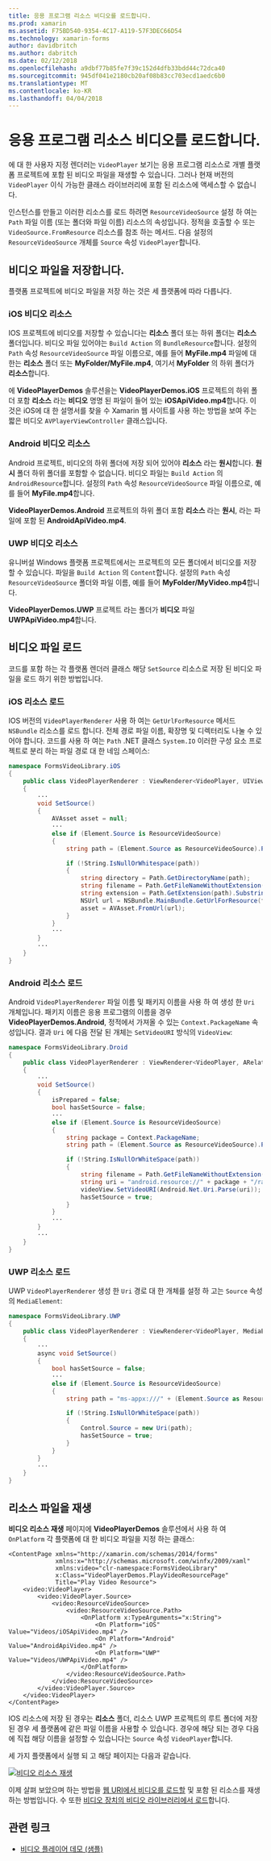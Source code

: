 ```yaml
---
title: 응용 프로그램 리소스 비디오를 로드합니다.
ms.prod: xamarin
ms.assetid: F75BD540-9354-4C17-A119-57F3DEC66D54
ms.technology: xamarin-forms
author: davidbritch
ms.author: dabritch
ms.date: 02/12/2018
ms.openlocfilehash: a9dbf77b85fe7f39c152d4dfb33bdd44c72dca40
ms.sourcegitcommit: 945df041e2180cb20af08b83cc703ecd1aedc6b0
ms.translationtype: MT
ms.contentlocale: ko-KR
ms.lasthandoff: 04/04/2018
---
```

# <a name="loading-application-resource-videos"></a>응용 프로그램 리소스 비디오를 로드합니다.

에 대 한 사용자 지정 렌더러는 `VideoPlayer` 보기는 응용 프로그램 리소스로 개별 플랫폼 프로젝트에 포함 된 비디오 파일을 재생할 수 있습니다. 그러나 현재 버전의 `VideoPlayer` 이식 가능한 클래스 라이브러리에 포함 된 리소스에 액세스할 수 없습니다.

인스턴스를 만들고 이러한 리소스를 로드 하려면 `ResourceVideoSource` 설정 하 여는 `Path` 파일 이름 (또는 폴더와 파일 이름) 리소스의 속성입니다. 정적을 호출할 수 또는 `VideoSource.FromResource` 리소스를 참조 하는 메서드. 다음 설정의 `ResourceVideoSource` 개체를 `Source` 속성 `VideoPlayer`합니다. 

## <a name="storing-the-video-files"></a>비디오 파일을 저장합니다.

플랫폼 프로젝트에 비디오 파일을 저장 하는 것은 세 플랫폼에 따라 다릅니다.

### <a name="ios-video-resources"></a>iOS 비디오 리소스

IOS 프로젝트에 비디오를 저장할 수 있습니다는 **리소스** 폴더 또는 하위 폴더는 **리소스** 폴더입니다. 비디오 파일 있어야는 `Build Action` 의 `BundleResource`합니다. 설정의 `Path` 속성 `ResourceVideoSource` 파일 이름으로, 예를 들어 **MyFile.mp4** 파일에 대 한는 **리소스** 폴더 또는 **MyFolder/MyFile.mp4**, 여기서 **MyFolder** 의 하위 폴더가 **리소스**합니다.

에 **VideoPlayerDemos** 솔루션을는 **VideoPlayerDemos.iOS** 프로젝트의 하위 폴더 포함 **리소스** 라는 **비디오** 명명 된 파일이 들어 있는 **iOSApiVideo.mp4**합니다. 이것은 iOS에 대 한 설명서를 찾을 수 Xamarin 웹 사이트를 사용 하는 방법을 보여 주는 짧은 비디오 `AVPlayerViewController` 클래스입니다.

### <a name="android-video-resources"></a>Android 비디오 리소스

Android 프로젝트, 비디오의 하위 폴더에 저장 되어 있어야 **리소스** 라는 **원시**합니다. **원시** 폴더 하위 폴더를 포함할 수 없습니다. 비디오 파일는 `Build Action` 의 `AndroidResource`합니다. 설정의 `Path` 속성 `ResourceVideoSource` 파일 이름으로, 예를 들어 **MyFile.mp4**합니다. 

**VideoPlayerDemos.Android** 프로젝트의 하위 폴더 포함 **리소스** 라는 **원시**, 라는 파일에 포함 된 **AndroidApiVideo.mp4**. 

### <a name="uwp-video-resources"></a>UWP 비디오 리소스

유니버설 Windows 플랫폼 프로젝트에서는 프로젝트의 모든 폴더에서 비디오를 저장할 수 있습니다. 파일을 `Build Action` 의 `Content`합니다. 설정의 `Path` 속성 `ResourceVideoSource` 폴더와 파일 이름, 예를 들어 **MyFolder/MyVideo.mp4**합니다. 

**VideoPlayerDemos.UWP** 프로젝트 라는 폴더가 **비디오** 파일 **UWPApiVideo.mp4**합니다.

## <a name="loading-the-video-files"></a>비디오 파일 로드

코드를 포함 하는 각 플랫폼 렌더러 클래스 해당 `SetSource` 리소스로 저장 된 비디오 파일을 로드 하기 위한 방법입니다.

### <a name="ios-resource-loading"></a>iOS 리소스 로드

IOS 버전의 `VideoPlayerRenderer` 사용 하 여는 `GetUrlForResource` 메서드 `NSBundle` 리소스를 로드 합니다. 전체 경로 파일 이름, 확장명 및 디렉터리도 나눌 수 있어야 합니다. 코드를 사용 하 여는 `Path` .NET 클래스 `System.IO` 이러한 구성 요소 프로젝트로 분리 하는 파일 경로 대 한 네임 스페이스:

```csharp
namespace FormsVideoLibrary.iOS
{
    public class VideoPlayerRenderer : ViewRenderer<VideoPlayer, UIView>
    {
        ···
        void SetSource()
        {
            AVAsset asset = null;
            ···
            else if (Element.Source is ResourceVideoSource)
            {
                string path = (Element.Source as ResourceVideoSource).Path;

                if (!String.IsNullOrWhitespace(path))
                {
                    string directory = Path.GetDirectoryName(path);
                    string filename = Path.GetFileNameWithoutExtension(path);
                    string extension = Path.GetExtension(path).Substring(1);
                    NSUrl url = NSBundle.MainBundle.GetUrlForResource(filename, extension, directory);
                    asset = AVAsset.FromUrl(url);
                }
            }
            ···
        }
        ···
    }
}
```

### <a name="android-resource-loading"></a>Android 리소스 로드

Android `VideoPlayerRenderer` 파일 이름 및 패키지 이름을 사용 하 여 생성 한 `Uri` 개체입니다. 패키지 이름은 응용 프로그램의 이름을 경우 **VideoPlayerDemos.Android**, 정적에서 가져올 수 있는 `Context.PackageName` 속성입니다. 결과 `Uri` 에 다음 전달 된 개체는 `SetVideoURI` 방식의 `VideoView`:

```csharp
namespace FormsVideoLibrary.Droid
{
    public class VideoPlayerRenderer : ViewRenderer<VideoPlayer, ARelativeLayout>
    {
        ···    
        void SetSource()
        {
            isPrepared = false;
            bool hasSetSource = false;
            ···
            else if (Element.Source is ResourceVideoSource)
            {
                string package = Context.PackageName;
                string path = (Element.Source as ResourceVideoSource).Path;

                if (!String.IsNullOrWhiteSpace(path))
                {
                    string filename = Path.GetFileNameWithoutExtension(path).ToLowerInvariant();
                    string uri = "android.resource://" + package + "/raw/" + filename;
                    videoView.SetVideoURI(Android.Net.Uri.Parse(uri));
                    hasSetSource = true;
                }
            }
            ···
        }
        ···
    }
}
```

### <a name="uwp-resource-loading"></a>UWP 리소스 로드

UWP `VideoPlayerRenderer` 생성 한 `Uri` 경로 대 한 개체를 설정 하 고는 `Source` 속성의 `MediaElement`:

```csharp
namespace FormsVideoLibrary.UWP
{
    public class VideoPlayerRenderer : ViewRenderer<VideoPlayer, MediaElement>
    {
        ···
        async void SetSource()
        {
            bool hasSetSource = false;
            ···
            else if (Element.Source is ResourceVideoSource)
            {
                string path = "ms-appx:///" + (Element.Source as ResourceVideoSource).Path;

                if (!String.IsNullOrWhiteSpace(path))
                {
                    Control.Source = new Uri(path);
                    hasSetSource = true;
                }
            }
        }
        ···
    }
}
```

## <a name="playing-the-resource-file"></a>리소스 파일을 재생

**비디오 리소스 재생** 페이지에 **VideoPlayerDemos** 솔루션에서 사용 하 여 `OnPlatform` 각 플랫폼에 대 한 비디오 파일을 지정 하는 클래스:

```xaml
<ContentPage xmlns="http://xamarin.com/schemas/2014/forms"
             xmlns:x="http://schemas.microsoft.com/winfx/2009/xaml"
             xmlns:video="clr-namespace:FormsVideoLibrary"
             x:Class="VideoPlayerDemos.PlayVideoResourcePage"
             Title="Play Video Resource">
    <video:VideoPlayer>
        <video:VideoPlayer.Source>
            <video:ResourceVideoSource>
                <video:ResourceVideoSource.Path>
                    <OnPlatform x:TypeArguments="x:String">
                        <On Platform="iOS" Value="Videos/iOSApiVideo.mp4" />
                        <On Platform="Android" Value="AndroidApiVideo.mp4" />
                        <On Platform="UWP" Value="Videos/UWPApiVideo.mp4" />
                    </OnPlatform>
                </video:ResourceVideoSource.Path>
            </video:ResourceVideoSource>
        </video:VideoPlayer.Source>
    </video:VideoPlayer>
</ContentPage>
```

IOS 리소스에 저장 된 경우는 **리소스** 폴더, 리소스 UWP 프로젝트의 루트 폴더에 저장 된 경우 세 플랫폼에 같은 파일 이름을 사용할 수 있습니다. 경우에 해당 되는 경우 다음에 직접 해당 이름을 설정할 수 있습니다는 `Source` 속성 `VideoPlayer`합니다. 

세 가지 플랫폼에서 실행 되 고 해당 페이지는 다음과 같습니다.

[![비디오 리소스 재생](loading-resources-images/playvideoresource-small.png "비디오 리소스 재생")](loading-resources-images/playvideoresource-large.png#lightbox "리소스 비디오 재생")

이제 살펴 보았으며 하는 방법을 [웹 URI에서 비디오를 로드할](web-videos.md) 및 포함 된 리소스를 재생 하는 방법입니다. 수 또한 [비디오 장치의 비디오 라이브러리에서 로드](accessing-library.md)합니다.


## <a name="related-links"></a>관련 링크

- [비디오 플레이어 데모 (샘플)](https://developer.xamarin.com/samples/xamarin-forms/customrenderers/VideoPlayerDemos/)
